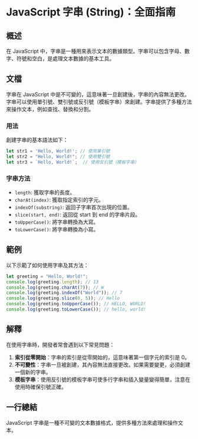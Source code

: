 <!--
Meta Description: # JavaScript 字串 (String)：全面指南 ## 概述 在 JavaScript 中，字串是一種用來表示文本的數據類型。字串可以包含字母、數字、符號和空白，是處理文本數據的基本工具。 ## 文檔 字串在 JavaScript 中是不可變的，這意味著一旦創建後，字串的內容無法更改。字串...
Meta Keywords: hello, world, greeting, javascript, console
-->

# JavaScript 字串 (String)：全面指南

## 概述
在 JavaScript 中，字串是一種用來表示文本的數據類型。字串可以包含字母、數字、符號和空白，是處理文本數據的基本工具。

## 文檔
字串在 JavaScript 中是不可變的，這意味著一旦創建後，字串的內容無法更改。字串可以使用單引號、雙引號或反引號（模板字串）來創建。字串提供了多種方法來操作文本，例如查找、替換和分割。

### 用法
創建字串的基本語法如下：

```javascript
let str1 = 'Hello, World!'; // 使用單引號
let str2 = "Hello, World!"; // 使用雙引號
let str3 = `Hello, World!`;  // 使用反引號（模板字串）
```

### 字串方法
- `length`: 獲取字串的長度。
- `charAt(index)`: 獲取指定索引的字元。
- `indexOf(substring)`: 返回子字串首次出現的位置。
- `slice(start, end)`: 返回從 start 到 end 的字串片段。
- `toUpperCase()`: 將字串轉換為大寫。
- `toLowerCase()`: 將字串轉換為小寫。

## 範例
以下示範了如何使用字串及其方法：

```javascript
let greeting = "Hello, World!";
console.log(greeting.length); // 13
console.log(greeting.charAt(7)); // W
console.log(greeting.indexOf("World")); // 7
console.log(greeting.slice(0, 5)); // Hello
console.log(greeting.toUpperCase()); // HELLO, WORLD!
console.log(greeting.toLowerCase()); // hello, world!
```

## 解釋
在使用字串時，開發者常會遇到以下常見問題：

1. **索引從零開始**：字串的索引是從零開始的，這意味著第一個字元的索引是 0。
2. **不可變性**：字串一旦被創建，其內容無法直接更改。如果需要變更，必須創建一個新的字串。
3. **模板字串**：使用反引號的模板字串可使多行字串和插入變量變得簡單，注意在使用時確保引號正確。

## 一行總結
JavaScript 字串是一種不可變的文本數據格式，提供多種方法來處理和操作文本。